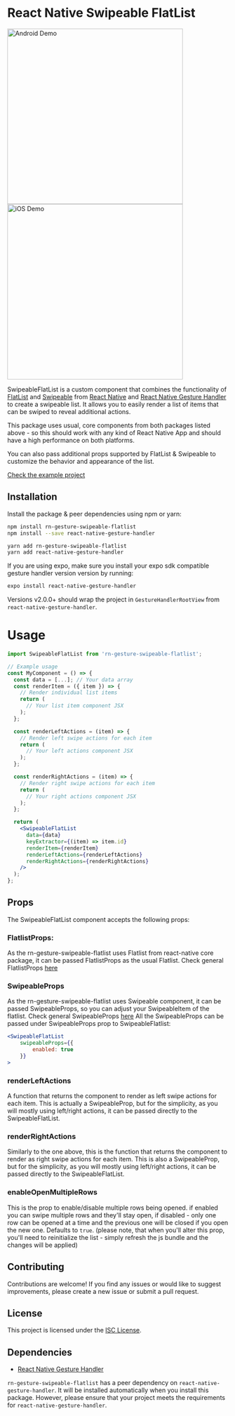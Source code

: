 # React Native Swipeable FlatList

<div>
  <img src="gifs/demo_android.gif" alt="Android Demo" width="400" />
  <img src="gifs/demo_ios.gif" alt="iOS Demo" width="400" />
</div>

SwipeableFlatList is a custom component that combines the functionality of [FlatList](https://reactnative.dev/docs/flatlist) and [Swipeable](https://docs.swmansion.com/react-native-gesture-handler/docs/api/components/swipeable/) from [React Native]("https://reactnative.dev") and [React Native Gesture Handler](https://docs.swmansion.com/react-native-gesture-handler/docs/) to create a swipeable list. It allows you to easily render a list of items that can be swiped to reveal additional actions.

This package uses usual, core components from both packages listed above - so this should work with any kind of React Native App and should have a high performance on both platforms.

You can also pass additional props supported by FlatList & Swipeable to customize the behavior and appearance of the list.

[Check the example project](https://github.com/GFean/rn-gesture-swipeable-flatlist-example)

## Installation

Install the package & peer dependencies using npm or yarn:

```bash
npm install rn-gesture-swipeable-flatlist
npm install --save react-native-gesture-handler

yarn add rn-gesture-swipeable-flatlist
yarn add react-native-gesture-handler
```
If you are using expo, make sure you install your expo sdk compatible gesture handler version version by running:

```bash
expo install react-native-gesture-handler

```
Versions v2.0.0+ should wrap the project in ```GestureHandlerRootView``` from ``` react-native-gesture-handler```.

# Usage 

```jsx
import SwipeableFlatList from 'rn-gesture-swipeable-flatlist';

// Example usage
const MyComponent = () => {
  const data = [...]; // Your data array
  const renderItem = ({ item }) => {
    // Render individual list items
    return (
      // Your list item component JSX
    );
  };

  const renderLeftActions = (item) => {
    // Render left swipe actions for each item
    return (
      // Your left actions component JSX
    );
  };

  const renderRightActions = (item) => {
    // Render right swipe actions for each item
    return (
      // Your right actions component JSX
    );
  };

  return (
    <SwipeableFlatList
      data={data}
      keyExtractor={(item) => item.id}
      renderItem={renderItem}
      renderLeftActions={renderLeftActions}
      renderRightActions={renderRightActions}
    />
  );
};
```

## Props

The SwipeableFlatList component accepts the following props:

### FlatlistProps: 

As the rn-gesture-swipeable-flatlist uses Flatlist from react-native core package, it can be passed FlatlistProps as the usual Flatlist.
Check general FlatlistProps [here](https://github.com/facebook/react-native-website/blob/main/docs/flatlist.md)

### SwipeableProps

As the rn-gesture-swipeable-flatlist uses Swipeable component, it can be passed SwipeableProps, so you can adjust your SwipeableItem of the flatlist.
Check general SwipeableProps [here](https://docs.swmansion.com/react-native-gesture-handler/docs/api/components/swipeable/) 
All the SwipeableProps can be passed under SwipeableProps prop to SwipeableFlatlist:

```jsx
<SwipeableFlatList 
    swipeableProps={{
        enabled: true 
    }}
>
```
### renderLeftActions

A function that returns the component to render as left swipe actions for each item. This is actually a SwipeableProp, but for the simplicity, as you will mostly using left/right actions, it can be passed directly to the SwipeableFlatList.

### renderRightActions

Similarly to the one above, this is the function that returns the component to render as right swipe actions for each item.
This is also a SwipeableProp, but for the simplicity, as you will mostly using left/right actions, it can be passed directly to the SwipeableFlatList.

### enableOpenMultipleRows

This is the prop to enable/disable multiple rows being opened. if enabled you can swipe multiple rows and they'll stay open, if disabled - only one row can be opened at a time and the previous one will be closed if you open the new one. Defaults to ```true```. 
(please note, that when you'll alter this prop, you'll need to reinitialize the list - simply refresh the js bundle and the changes will be applied)
## Contributing
Contributions are welcome! If you find any issues or would like to suggest improvements, please create a new issue or submit a pull request.

## License
This project is licensed under the [ISC License](https://opensource.org/licenses/ISC).

## Dependencies

- [React Native Gesture Handler](https://github.com/software-mansion/react-native-gesture-handler)

`rn-gesture-swipeable-flatlist` has a peer dependency on `react-native-gesture-handler`. It will be installed automatically when you install this package. However, please ensure that your project meets the requirements for `react-native-gesture-handler`.
